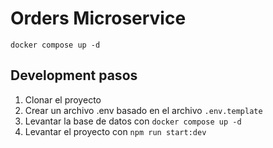 # Orders Microservice

```
docker compose up -d
```

## Development pasos
1. Clonar el proyecto
2. Crear un archivo .env basado en el archivo `.env.template`
3. Levantar la base de datos con `docker compose up -d`
4. Levantar el proyecto con `npm run start:dev`
